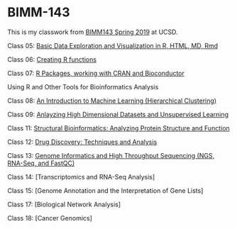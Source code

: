 # BIMM-143

This is my classwork from [BIMM143 Spring 2019](https://bioboot.github.io/bimm143_S19/) at UCSD.

Class 05: [Basic Data Exploration and Visualization in R, HTML, MD, Rmd](https://github.com/jayageorge/bimm143/blob/master/class05/class05.md)

Class 06: [Creating R functions](https://github.com/jayageorge/bimm143/blob/master/class06/class06.md)

Class 07: [R Packages, working with CRAN and Bioconductor](https://github.com/jayageorge/bimm143/blob/master/class07/class07.md)

Using R and Other Tools for Bioinformatics Analysis

Class 08: [An Introduction to Machine Learning (Hierarchical Clustering)](https://github.com/jayageorge/bimm143/blob/master/class08/class08.Rmd)

Class 09: [Anlayzing High Dimensional Datasets and Unsupervised Learning](https://github.com/jayageorge/bimm143/blob/master/class09/class09.md)

Class 11: [Structural Bioinformatics: Analyzing Protein Structure and Function](https://github.com/jayageorge/bimm143/blob/master/class11.md)

Class 12: [Drug Discovery: Techniques and Analysis](https://github.com/jayageorge/bimm143/blob/master/class12/class12.md)

Class 13: [Genome Informatics and High Throughput Sequencing (NGS, RNA-Seq, and FastQC)](https://github.com/jayageorge/bimm143/blob/master/class13%20copy.md)

Class 14: [Transcriptomics and RNA-Seq Analysis]

Class 15: [Genome Annotation and the Interpretation of Gene Lists]

Class 17: [Biological Network Analysis]

Class 18: [Cancer Genomics]
